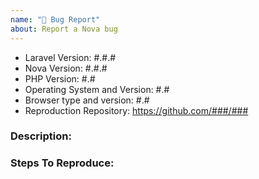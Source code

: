 ```yaml
---
name: "🐛 Bug Report"
about: Report a Nova bug
---
```


<!-- When filing a bug report, make sure to fill out *all* of the information requested below. If your bug report requires an involved or very-specific setup to reproduce, please provide a reproduction repository which quickly demonstrates the issue. Incomplete bug reports will be closed. Thank you! -->

- Laravel Version: #.#.#
- Nova Version: #.#.#
- PHP Version: #.#
- Operating System and Version: #.#
- Browser type and version: #.#
- Reproduction Repository: https://github.com/###/###

### Description:

### Steps To Reproduce:
